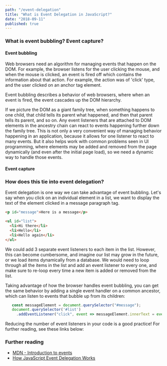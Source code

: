 ```yaml
---
path: "/event-delegation" 
title: "What is Event Delegation in JavaScript?"
date: "2018-09-11" 
published: true
---
```


### What is event bubbling? Event capture?

#### Event bubbling
Web browsers need an algorithm for managing events that happen on the DOM.  For
example, the browser listens for the user clicking the mouse, and when the
mouse is clicked, an event is fired off which contains the information about
that action. For example, the action was of 'click' type, and the user clicked
on an anchor tag element.

Event bubbling describes a behavior of web browsers, where when an event is
fired, the event cascades up the DOM hierarchy.

If we picture the DOM as a giant family tree, when something happens to one
child, that child tells its parent what happened, and then that parent tells
its parent, and so on. Any event listeners that are attached to DOM elements in
the ancestry chain can react to events happening further down the family tree.
This is not only a very convenient way of managing behavior happening in an
application, because it allows for one listener to react to many events. But it
also helps work with common problems seen in UI programming, where elements may
be added and removed from the page dynamically (and even after the initial page
load), so we need a dynamic way to handle those events.

#### Event capture

### How does this tie into event delegation?

Event delegation is one way we can take advantage of event bubbling. Let's say
when you click on an individual element in a list, we want to display the text
of the element clicked in a message paragraph tag.

```html
<p id="message">Here is a message</p>

<ul id="list">
  <li>Hi there</li>
  <li>Hello</li>
  <li>Hello again</li>
</ul>
```

We could add 3 separate event listeners to each item in the list. However, this
can become cumbersome, and imagine our list may grow in the future, or we load
items dynamically from a database. We would need to loop through all the items
in the list and add an event listener to every one, and make sure to re-loop
every time a new item is added or removed from the list.

Taking advantage of how the browser handles event bubbling, you can get the
same behavior by adding a single event handler on a common ancestor, which can
listen to events that bubble up from its children:

```js
   const messageElement = document.querySelector("#message");
   document.querySelector('#list')
     .addEventListener("click", event => messageElement.innerText = event.target.innerText);
```

Reducing the number of event listeners in your code is a good practice! For
further reading, see these links below:

### Further reading

* [MDN - Introduction to events](https://developer.mozilla.org/en-US/docs/Learn/JavaScript/Building_blocks/Events)
* [How JavaScript Event Delegation Works](https://davidwalsh.name/event-delegate)
